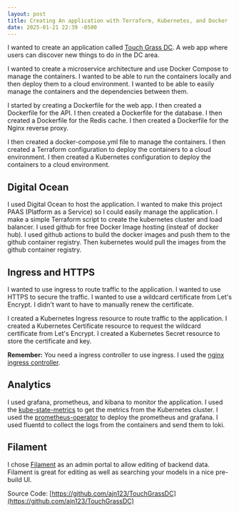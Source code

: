 ```yaml
---
layout: post
title: Creating An application with Terraform, Kubernetes, and Docker
date: 2025-01-21 22:39 -0500
---
```


I wanted to create an application called [Touch Grass DC](https://touchgrassdc.com/).  A web app where users can discover new things to do in the DC area.

I wanted to create a microservice architecture and use Docker Compose to manage the containers.  I wanted to be able to run the containers locally and then deploy them to a cloud environment.  I wanted to be able to easily manage the containers and the dependencies between them.

I started by creating a Dockerfile for the web app.  I then created a Dockerfile for the API.  I then created a Dockerfile for the database.  I then created a Dockerfile for the Redis cache.  I then created a Dockerfile for the Nginx reverse proxy.

I then created a docker-compose.yml file to manage the containers.  I then created a Terraform configuration to deploy the containers to a cloud environment.  I then created a Kubernetes configuration to deploy the containers to a cloud environment.

## Digital Ocean
I used Digital Ocean to host the application.  I wanted to make this project PAAS (Platform as a Service) so I could easily manage the application.  I make a simple Terraform script to create the kubernetes cluster and load balancer.  I used github for free Docker Image hosting (insteaf of docker hub).
I used github actions to build the docker images and push them to the github container registry.  Then kubernetes would pull the images from the github container registry.

## Ingress and HTTPS
I wanted to use ingress to route traffic to the application.  I wanted to use HTTPS to secure the traffic.  I wanted to use a wildcard certificate from Let's Encrypt.  I didn't want to have to manually renew the certificate.

I created a Kubernetes Ingress resource to route traffic to the application.  I created a Kubernetes Certificate resource to request the wildcard certificate from Let's Encrypt.  I created a Kubernetes Secret resource to store the certificate and key.

**Remember:** You need a ingress controller to use ingress.  I used the [nginx ingress controller](https://kubernetes.github.io/ingress-nginx/).

## Analytics 
I used grafana, prometheus, and kibana to monitor the application.  I used the [kube-state-metrics](https://github.com/kubernetes/kube-state-metrics) to get the metrics from the Kubernetes cluster.  I used the [prometheus-operator](https://github.com/prometheus-operator/prometheus-operator) to deploy the prometheus and grafana.  I used fluentd to collect the logs from the containers and send them to loki.

## Filament
I chose [Filament](https://filamentphp.com/) as an admin portal to allow editing of backend data. Filament is great for editing as well as searching your models in a nice pre-build UI.

Source Code: [https://github.com/ajn123/TouchGrassDC](https://github.com/ajn123/TouchGrassDC)
